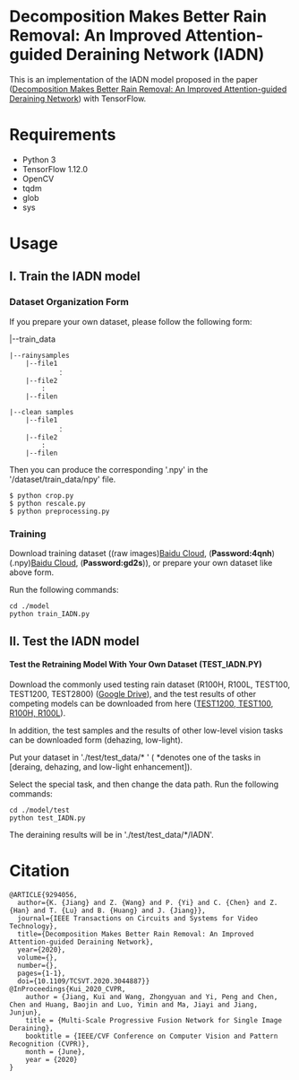 # Decomposition Makes Better Rain Removal: An Improved Attention-guided Deraining Network (IADN)

This is an implementation of the IADN model proposed in the paper
([Decomposition Makes Better Rain Removal: An Improved Attention-guided Deraining Network](https://ieeexplore.ieee.org/document/9294056))
with TensorFlow.

# Requirements

- Python 3
- TensorFlow 1.12.0
- OpenCV
- tqdm
- glob
- sys

# Usage

## I. Train the IADN model

### Dataset Organization Form

If you prepare your own dataset, please follow the following form:

|--train_data  

    |--rainysamples  
        |--file1
                ：  
        |--file2
            :
        |--filen
        
    |--clean samples
        |--file1
                ：  
        |--file2
            :
        |--filen
Then you can produce the corresponding '.npy' in the '/dataset/train_data/npy' file.
```
$ python crop.py
$ python rescale.py
$ python preprocessing.py
```

### Training
Download training dataset ((raw images)[Baidu Cloud](https://pan.baidu.com/s/1usedYAf3gYOgAJJUDlrwWg), (**Password:4qnh**) (.npy)[Baidu Cloud](https://pan.baidu.com/s/1hOmO-xrZ2I6sI4lXiqhStA), (**Password:gd2s**)), or prepare your own dataset like above form.

Run the following commands:
```
cd ./model
python train_IADN.py 
```

## II. Test the IADN model 

####  Test the Retraining Model With Your Own Dataset (TEST_IADN.PY)
Download the commonly used testing rain dataset (R100H, R100L, TEST100, TEST1200, TEST2800) ([Google Drive](https://drive.google.com/file/d/1H6kigSTD0mucIoXOhpXZn3UqYytpS4TX/view?usp=sharing)), and the test results of other competing models can be downloaded from here ([TEST1200, TEST100](https://drive.google.com/file/d/11nKUDRWJuapT8rogr6FARCMJF3rJoJtE/view?usp=sharing), [R100H, R100L](https://drive.google.com/file/d/1An5OChbJZnkhlbwGIDQ7wDh-xpkbELp9/view?usp=sharing)).

In addition, the test samples and the results of other low-level vision tasks can be downloaded form (dehazing, low-light). 

Put your dataset in './test/test_data/* ' ( *denotes one of the tasks in [deraing, dehazing, and low-light enhancement]).

Select the special task, and then change the data path. Run the following commands:
```
cd ./model/test
python test_IADN.py
```
The deraining results will be in './test/test_data/*/IADN'.



# Citation
```
@ARTICLE{9294056,
  author={K. {Jiang} and Z. {Wang} and P. {Yi} and C. {Chen} and Z. {Han} and T. {Lu} and B. {Huang} and J. {Jiang}},
  journal={IEEE Transactions on Circuits and Systems for Video Technology}, 
  title={Decomposition Makes Better Rain Removal: An Improved Attention-guided Deraining Network}, 
  year={2020},
  volume={},
  number={},
  pages={1-1},
  doi={10.1109/TCSVT.2020.3044887}}
@InProceedings{Kui_2020_CVPR,
	author = {Jiang, Kui and Wang, Zhongyuan and Yi, Peng and Chen, Chen and Huang, Baojin and Luo, Yimin and Ma, Jiayi and Jiang, Junjun},
	title = {Multi-Scale Progressive Fusion Network for Single Image Deraining},
	booktitle = {IEEE/CVF Conference on Computer Vision and Pattern Recognition (CVPR)},
	month = {June},
	year = {2020}
}
```
